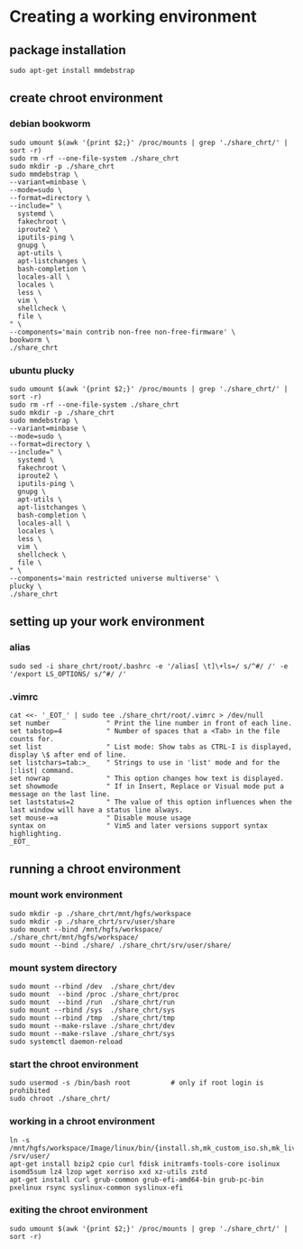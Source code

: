# **Creating a working environment**  
  
##  package installation 
  
``` bash:
sudo apt-get install mmdebstrap
```
  
##  create chroot environment 
  
### debian bookworm 
  
``` bash:
sudo umount $(awk '{print $2;}' /proc/mounts | grep './share_chrt/' | sort -r)
sudo rm -rf --one-file-system ./share_chrt
sudo mkdir -p ./share_chrt
sudo mmdebstrap \
--variant=minbase \
--mode=sudo \
--format=directory \
--include=" \
  systemd \
  fakechroot \
  iproute2 \
  iputils-ping \
  gnupg \
  apt-utils \
  apt-listchanges \
  bash-completion \
  locales-all \
  locales \
  less \
  vim \
  shellcheck \
  file \
" \
--components='main contrib non-free non-free-firmware' \
bookworm \
./share_chrt
```
  
### ubuntu plucky 
  
``` bash:
sudo umount $(awk '{print $2;}' /proc/mounts | grep './share_chrt/' | sort -r)
sudo rm -rf --one-file-system ./share_chrt
sudo mkdir -p ./share_chrt
sudo mmdebstrap \
--variant=minbase \
--mode=sudo \
--format=directory \
--include=" \
  systemd \
  fakechroot \
  iproute2 \
  iputils-ping \
  gnupg \
  apt-utils \
  apt-listchanges \
  bash-completion \
  locales-all \
  locales \
  less \
  vim \
  shellcheck \
  file \
" \
--components='main restricted universe multiverse' \
plucky \
./share_chrt
```
  
## setting up your work environment 
  
### alias 
  
``` bash:
sudo sed -i share_chrt/root/.bashrc -e '/alias[ \t]\+ls=/ s/^#/ /' -e '/export LS_OPTIONS/ s/^#/ /'
```
  
### .vimrc 
  
``` bash:
cat <<- '_EOT_' | sudo tee ./share_chrt/root/.vimrc > /dev/null
set number              " Print the line number in front of each line.
set tabstop=4           " Number of spaces that a <Tab> in the file counts for.
set list                " List mode: Show tabs as CTRL-I is displayed, display \$ after end of line.
set listchars=tab:>_    " Strings to use in 'list' mode and for the |:list| command.
set nowrap              " This option changes how text is displayed.
set showmode            " If in Insert, Replace or Visual mode put a message on the last line.
set laststatus=2        " The value of this option influences when the last window will have a status line always.
set mouse-=a            " Disable mouse usage
syntax on               " Vim5 and later versions support syntax highlighting.
_EOT_
```
  
## running a chroot environment 
  
### mount work environment 
  
``` bash:
sudo mkdir -p ./share_chrt/mnt/hgfs/workspace
sudo mkdir -p ./share_chrt/srv/user/share
sudo mount --bind /mnt/hgfs/workspace/ ./share_chrt/mnt/hgfs/workspace/
sudo mount --bind ./share/ ./share_chrt/srv/user/share/
```
  
### mount system directory 
  
``` bash:
sudo mount --rbind /dev  ./share_chrt/dev
sudo mount  --bind /proc ./share_chrt/proc
sudo mount  --bind /run  ./share_chrt/run
sudo mount --rbind /sys  ./share_chrt/sys
sudo mount --rbind /tmp  ./share_chrt/tmp
sudo mount --make-rslave ./share_chrt/dev
sudo mount --make-rslave ./share_chrt/sys
sudo systemctl daemon-reload
```
  
### start the chroot environment 
  
``` bash:
sudo usermod -s /bin/bash root          # only if root login is prohibited
sudo chroot ./share_chrt/
```
  
### working in a chroot environment 
  
``` bash:
ln -s /mnt/hgfs/workspace/Image/linux/bin/{install.sh,mk_custom_iso.sh,mk_live_media.sh,mk_pxeboot_conf.sh} /srv/user/
apt-get install bzip2 cpio curl fdisk initramfs-tools-core isolinux isomd5sum lz4 lzop wget xorriso xxd xz-utils zstd
apt-get install curl grub-common grub-efi-amd64-bin grub-pc-bin pxelinux rsync syslinux-common syslinux-efi
```
  
### exiting the chroot environment 
  
``` bash:
sudo umount $(awk '{print $2;}' /proc/mounts | grep './share_chrt/' | sort -r)
```
  
